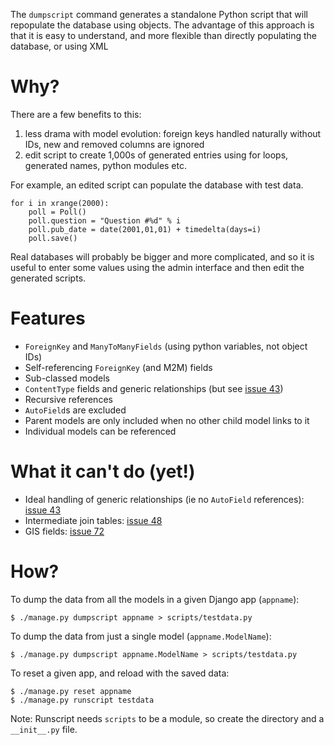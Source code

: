 The `dumpscript` command generates a standalone Python script that will repopulate the database using objects. The advantage of this approach is that it is easy to understand, and more flexible than directly populating the database, or using XML

# Why? #

There are a few benefits to this:
  1. less drama with model evolution: foreign keys handled naturally without IDs, new and removed columns are ignored
  1. edit script to create 1,000s of generated entries using for loops, generated names, python modules etc.

For example, an edited script can populate the database with test data.
```
for i in xrange(2000):
    poll = Poll()
    poll.question = "Question #%d" % i
    poll.pub_date = date(2001,01,01) + timedelta(days=i)
    poll.save()
```
Real databases will probably be bigger and more complicated, and so it is useful to enter some values using the admin interface and then edit the generated scripts.

# Features #

  * `ForeignKey` and `ManyToManyFields` (using python variables, not object IDs)
  * Self-referencing `ForeignKey` (and M2M) fields
  * Sub-classed models
  * `ContentType` fields and generic relationships (but see [issue 43](https://code.google.com/p/django-command-extensions/issues/detail?id=43))
  * Recursive references
  * `AutoField`s are excluded
  * Parent models are only included when no other child model links to it
  * Individual models can be referenced

# What it can't do (yet!) #

  * Ideal handling of generic relationships (ie no `AutoField` references): [issue 43](https://code.google.com/p/django-command-extensions/issues/detail?id=43)
  * Intermediate join tables: [issue 48](https://code.google.com/p/django-command-extensions/issues/detail?id=48)
  * GIS fields: [issue 72](https://code.google.com/p/django-command-extensions/issues/detail?id=72)

# How? #

To dump the data from all the models in a given Django app (`appname`):
```
$ ./manage.py dumpscript appname > scripts/testdata.py
```

To dump the data from just a single model (`appname.ModelName`):
```
$ ./manage.py dumpscript appname.ModelName > scripts/testdata.py
```

To reset a given app, and reload with the saved data:
```
$ ./manage.py reset appname
$ ./manage.py runscript testdata
```

Note: Runscript needs `scripts` to be a module, so create the directory and a `__init__.py` file.